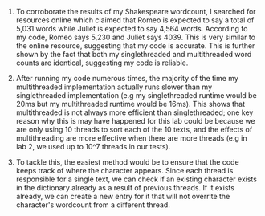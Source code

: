 1) To corroborate the results of my Shakespeare wordcount, I searched for resources online which claimed that Romeo is expected to say a total of 5,031 words while Juliet is expected to say 4,564 words. According to my code, Romeo says 5,230 and Juliet says 4039. This is very similar to the online resource, suggesting that my code is accurate. This is further shown by the fact that both my singlethreaded and multithreaded word counts are identical, suggesting my code is reliable.

2) After running my code numerous times, the majority of the time my multithreaded implementation actually runs slower than my singlethreaded implementation (e.g my singlethreaded runtime would be 20ms but my multithreaded runtime would be 16ms). This shows that multithreaded is not always more efficient than singlethreaded; one key reason why this is may have happened for this lab could be because we are only using 10 threads to sort each of the 10 texts, and the effects of multithreading are more effective when there are more threads (e.g in lab 2, we used up to 10^7 threads in our tests).

3) To tackle this, the easiest method would be to ensure that the code keeps track of where the character appears. Since each thread is responsible for a single text, we can check if an existing character exists in the dictionary already as a result of previous threads. If it exists already, we can create a new entry for it that will not overrite the character's wordcount from a different thread. 
